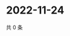 # 2022-11-24

共 0 条

<!-- BEGIN WEIBO -->
<!-- 最后更新时间 Thu Nov 24 2022 15:14:22 GMT+0800 (China Standard Time) -->

<!-- END WEIBO -->
